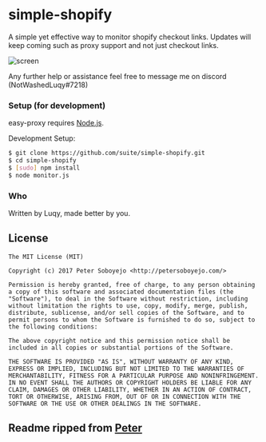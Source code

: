 # simple-shopify
A simple yet effective way to monitor shopify checkout links. Updates will keep coming such as proxy support and not just checkout links.

![screen](https://i.imgur.com/q6mYhid.png)

Any further help or assistance feel free to message me on discord (NotWashedLuqy#7218) 

### Setup (for development)

easy-proxy requires [Node.js](http://nodejs.org/).

Development Setup:

```sh
$ git clone https://github.com/suite/simple-shopify.git
$ cd simple-shopify
$ [sudo] npm install 
$ node monitor.js
```


### Who

Written by Luqy, made better by you.


## License

```
The MIT License (MIT)

Copyright (c) 2017 Peter Soboyejo <http://petersoboyejo.com/>

Permission is hereby granted, free of charge, to any person obtaining a copy of this software and associated documentation files (the "Software"), to deal in the Software without restriction, including without limitation the rights to use, copy, modify, merge, publish, distribute, sublicense, and/or sell copies of the Software, and to permit persons to whom the Software is furnished to do so, subject to the following conditions:

The above copyright notice and this permission notice shall be included in all copies or substantial portions of the Software.

THE SOFTWARE IS PROVIDED "AS IS", WITHOUT WARRANTY OF ANY KIND, EXPRESS OR IMPLIED, INCLUDING BUT NOT LIMITED TO THE WARRANTIES OF MERCHANTABILITY, FITNESS FOR A PARTICULAR PURPOSE AND NONINFRINGEMENT. IN NO EVENT SHALL THE AUTHORS OR COPYRIGHT HOLDERS BE LIABLE FOR ANY CLAIM, DAMAGES OR OTHER LIABILITY, WHETHER IN AN ACTION OF CONTRACT, TORT OR OTHERWISE, ARISING FROM, OUT OF OR IN CONNECTION WITH THE SOFTWARE OR THE USE OR OTHER DEALINGS IN THE SOFTWARE.
```

## Readme ripped from [Peter](github.com/dzt)
